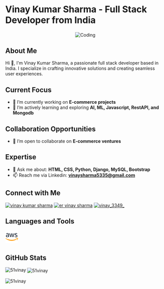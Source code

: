 # Vinay Kumar Sharma - Full Stack Developer from India

<p align="center">
  <img align="center" alt="Coding"  src="https://developers.giphy.com/branch/master/static/api-c99e353f761d318322c853c03ebcf21b.gif">
</p>

## About Me

Hi 👋, I'm Vinay Kumar Sharma, a passionate full stack developer based in India. I specialize in crafting innovative solutions and creating seamless user experiences.

## Current Focus

- 🔭 I’m currently working on **E-commerce projects**
- 🌱 I’m actively learning and exploring **AI, ML, Javascript, RestAPI, and Mongodb**

## Collaboration Opportunities

- 👯 I’m open to collaborate on **E-commerce ventures**

## Expertise

- 💬 Ask me about: **HTML, CSS, Python, Django, MySQL, Bootstrap**
- 📫 Reach me via Linkedin: **[vinaysharma5335@gmail.com](https://linkedin.com/in/vinaysharmasln)**

## Connect with Me

<p align="left">
  <a href="https://linkedin.com/in/vinaysharmasln" target="blank"><img src="https://raw.githubusercontent.com/rahuldkjain/github-profile-readme-generator/master/src/images/icons/Social/linked-in-alt.svg" alt="vinay kumar sharma" height="30" width="40" /></a>
  <a href="https://fb.com/er vinay sharma" target="blank"><img src="https://raw.githubusercontent.com/rahuldkjain/github-profile-readme-generator/master/src/images/icons/Social/facebook.svg" alt="er vinay sharma" height="30" width="40" /></a>
  <a href="https://instagram.com/vinay_3349_" target="blank"><img src="https://raw.githubusercontent.com/rahuldkjain/github-profile-readme-generator/master/src/images/icons/Social/instagram.svg" alt="vinay_3349_" height="30" width="40" /></a>
</p>

## Languages and Tools

<p align="left">
  <a href="https://aws.amazon.com" target="_blank" rel="noreferrer"> <img src="https://raw.githubusercontent.com/devicons/devicon/master/icons/amazonwebservices/amazonwebservices-original-wordmark.svg" alt="aws" width="40" height="40"/> </a> 
  <!-- Add more icons for other tools and languages -->
</p>

## GitHub Stats

<p><img align="left" src="https://github-readme-stats.vercel.app/api/top-langs?username=51vinay&show_icons=true&locale=en&layout=compact" alt="51vinay" /></p>
<p>&nbsp;<img align="center" src="https://github-readme-stats.vercel.app/api?username=51vinay&show_icons=true&locale=en" alt="51vinay" /></p>
<p><img align="center" src="https://github-readme-streak-stats.herokuapp.com/?user=51vinay&" alt="51vinay" /></p>
